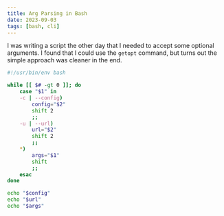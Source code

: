 ```yaml
---
title: Arg Parsing in Bash
date: 2023-09-03
tags: [bash, cli]
---
```


I was writing a script the other day that I needed to accept some optional
arguments. I found that I could use the `getopt` command, but turns out the
simple approach was cleaner in the end.

```bash
#!/usr/bin/env bash

while [[ $# -gt 0 ]]; do
	case "$1" in
    -c | --config)
		config="$2"
		shift 2
		;;
	-u | --url)
		url="$2"
		shift 2
		;;
	*)
		args="$1"
		shift
		;;
	esac
done

echo "$config"
echo "$url"
echo "$args"
```

